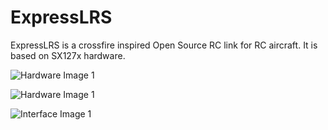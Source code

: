 # ExpressLRS
ExpressLRS is a crossfire inspired Open Source RC link for RC aircraft. It is based on SX127x hardware. 

![Hardware Image 1](img/IMG_20181025_210516.jpg)

![Hardware Image 1](img/IMG_20181025_210535.jpg)

![Interface Image 1](/img/html/1.png)
